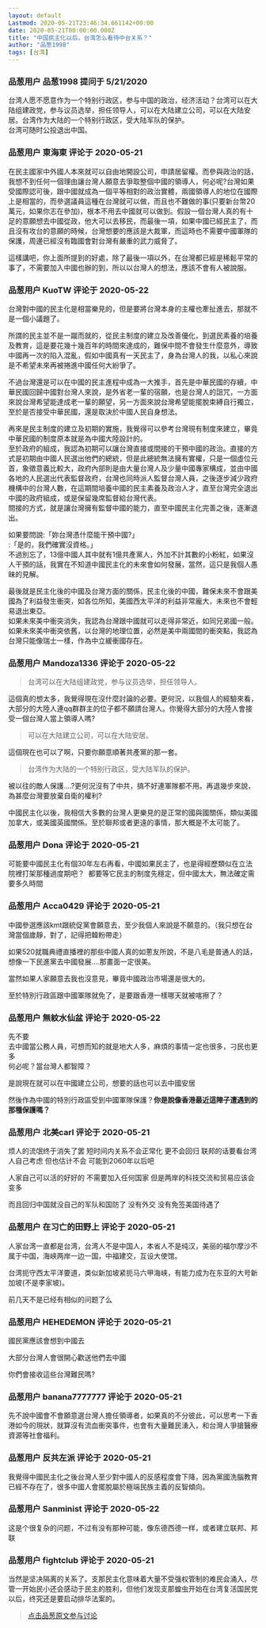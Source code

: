 ```yaml
---
layout: default
Lastmod: 2020-05-21T23:46:34.661142+00:00
date: 2020-05-21T00:00:00.000Z
title: "中国民主化以后，台湾怎么看待中台关系？"
author: "品葱1998"
tags: [台湾]
---
```



### 品葱用户 **品葱1998** 提问于 5/21/2020
    
台湾人愿不愿意作为一个特别行政区，参与中国的政治，经济活动？台湾可以在大陆组建政党，参与议员选举，担任领导人，可以在大陆建立公司，可以在大陆安居。台湾作为大陆的一个特别行政区，受大陆军队的保护。  
台湾可随时公投退出中国。
    
                

### 品葱用户 **東海東** 评论于 2020-05-21
        
在民主國家中外國人本來就可以自由地開設公司，申請居留權。而參與政治的話，我想不到任何一個理由讓台灣人願意去爭取整個中國的領導人，何必呢?台灣如果受國際認可後，跟中國就成為一個平等相對的政治實體，兩國領導人的地位在國際上是相當的，而參選議員這種在台灣就可以做，而且也不難做的事(只要新台幣20萬元，如果你志在參加)，根本不用去中國就可以做到。假設一個台灣人真的有十足的意願想去中國從政，他大可以去移民，而最後一項，如果中國已經民主了，而且沒有攻台的意願的時候，台灣想要的應該是大裁軍，而這時也不需要中國軍隊的保護，周邊已經沒有臨國會對台灣有嚴重的武力威脅了。  
  
這樣講吧，你上面所提到的好處，除了最後一項以外，在台灣都已經是稀鬆平常的事了，不需要加入中國也辦的到，所以以台灣人的想法，應該不會有人被說服。
        
                

### 品葱用户 **KuoTW** 评论于 2020-05-22
        
台灣對中國的民主化是相當樂見的，但是要將台灣本身的主權也牽扯進去，那就不是一個小議題了。  
  
所謂的民主並不是一蹴而就的，從民主制度的建立及改善優化，到選民素養的培養及教育，這是要花幾十幾百年的時間來達成的，難保中間不會發生什麼意外，導致中國再一次的陷入混亂，假如中國真有一天民主了，身為台灣人的我，以私心來說是不希望未來再被捲進中國任何大紛爭了。  
  
不過台灣還是可以在中國的民主進程中成為一大推手，首先是中華民國的存續，中華民國回歸中國對台灣人來說，是外省老一輩的宿願，也是台灣人的詛咒，一方面來說台灣希望能達成老一輩的願望，另一方面來說台灣希望能擺脫束縛自行獨立，至於是否接受中華民國，還是取決於中國人民自身想法。  
  
再來是民主制度的建立及初期的實施，我覺得可以參考台灣現有制度來建立，畢竟中華民國的制度原本就是為中國大陸設計的。  
至於政府的組成，我認為初期可以讓台灣直接或間接的干預中國的政治。直接的方式是初期由中國人民選出他們的總統，但是此總統無法擁有實權，只是一個虛位元首，象徵意義比較大，政府內部則是由大量台灣人及少量中國專家構成，並由中國各地的人民選出代表監督政府，台灣也同時派人監督台灣人員，之後逐步減少政府機構中的台灣人數，在這期間培養中國的民主素養及政治人才，直至台灣完全退出中國的政府組成，或是保留幾席監督給台灣代表。  
間接的方式，就是讓台灣擁有監督中國的能力，直至中國民主化完善之後，逐漸退出。  
  
如果要問說:「妳台灣憑什麼能干預中國?」  
:「是的，我們確實沒資格。」  
不過別忘了，13億中國人其中就有1億共產黨人，外加不計其數的小粉紅，如果沒人干預的話，我實在不知道中國民主化的未來會如何發展，當然，這只是我個人愚昧的見解。  
  
最後就是民主化後的中國及台灣方面的關係，民主化後的中國，難保未來不會跟美國為了利益發生衝突，如各位所知，美國西太平洋的利益非常龐大，未來也不會輕易退出東亞。  
如果未來美中衝突消失，我認為台灣跟中國就可以走得非常近，如同兄弟國一般。  
如果未來美中衝突依舊，以台灣的地理位置，必然是美中兩國間的衝突點，我認為台灣只能像瑞士一樣，作為中立緩衝國存在。
        
                

### 品葱用户 **Mandoza1336** 评论于 2020-05-22
        
> 台湾可以在大陆组建政党，参与议员选举，担任领导人。

  
  
這個真的想太多，我覺得現在沒什麼討論的必要。更何況，以我個人的經驗來看，大部分的大陸人連qq群群主的位子都不願請台灣人。你覺得大部分的大陸人會接受一個台灣人當上領導人嗎?  
  

> 可以在大陆建立公司，可以在大陆安居。

  
這個現在也可以了啊，只要你願意順著共產黨的那一套。  
  

> 台湾作为大陆的一个特别行政区，受大陆军队的保护。

  
被以往的敵人保護....?更何況沒有了中共，搞不好連軍隊都不用。再退幾步來說，為甚麼台灣要放棄自衛的權利?  
  
  
中國民主化以後，我相信大多數的台灣人更樂見的是正常的國與國關係，類似美國加拿大，或美國英國關係。至於聯邦或者更遠的事情，那大概是不太可能了。
        
                

### 品葱用户 **Dona** 评论于 2020-05-21
        
可能要中國民主化有個30年左右再看，中國如果民主了，也是得經歷類似在立法院裡打架那種過度期吧？  都要等它民主的制度先穩定，但中國太大，無法確定需要多久時間
        
                

### 品葱用户 **Acca0429** 评论于 2020-05-21
        
中國參選應該kmt跟統促黨會願意去，至少我個人來說是不願意的。（我只想在台灣當個歲靜，對了，記得把韓粉帶走）  
  
如果520就職典禮直播裡的那些中國人真的如蔥友所說，不是八毛是普通人的話，想像一下民進黨去中國發展....那畫面一定很美。  
  
當然如果人家願意去我也沒意見，畢竟中國政治市場還是很大的。  
  
至於特別行政區跟中國軍隊就免了，是要跟香港一樣哪天就被喀擦了？
        
                

### 品葱用户 **無紋水仙盆** 评论于 2020-05-22
        
先不要  
去中國當公務人員，可想而知的就是地大人多，麻煩的事情一定也很多，刁民也更多  
何必呢？當台灣人都智障？  
  
是說現在就可以在中國建立公司，想要的話也可以去中國安居  
  
然後作為中國的特別行政區受到中國軍隊保護？**你是說像香港最近這陣子遭遇到的那種保護嗎？**
        
                

### 品葱用户 **北美carl** 评论于 2020-05-21
        
烦人的流氓终于消失了罢 短时间内关系不会正常化 更不会回归 联邦的话要看台湾人自己考虑 但也估计不会 可能到2060年以后吧  
  
人家自己可以活的好好的 不需要加入任何国家 但是两岸的科技交流和贸易应该会变多   
  
而且回归中国就没自己的军队和国防了 没有外交 没有免签美国待遇了
        
                

### 品葱用户 **在习亡的田野上** 评论于 2020-05-21
        
人家台湾一直都是台湾，台湾人不是中国人，本省人不是纯汉，美丽的福尔摩沙不属于中国，海峡两岸一边一国，中福建交，互设大使馆。  
  
台湾扼守西太平洋要道，类似新加坡紧扼马六甲海峡，有能力成为在东亚的大号新加坡(不是李家坡)。  
  
前几天不是已经有相似的问题了么
        
                

### 品葱用户 **HEHEDEMON** 评论于 2020-05-21
        
國民黨應該會想到中國去  
  
大部分台灣人會很開心歡送他們去中國  
  
你們會接收這些台灣難民嗎?
        
                

### 品葱用户 **banana7777777** 评论于 2020-05-21
        
先不說中國會不會願意選台灣人擔任領導者，如果真的不分彼此，可以思考一下香港如今的現狀，就算沒有流血衝突事件，也會有大量難民湧入，和台灣人爭搶醫療資源等社會福利。
        
                

### 品葱用户 **反共左派** 评论于 2020-05-21
        
我覺得中國民主化之後台灣人至少對中國人的反感程度會下降，因為黨國洗腦教育已經不存在了，很多中國人會擺脫屬於極端民族主義的反智傾向。
        
                

### 品葱用户 **Sanminist** 评论于 2020-05-22
        
这是个很复杂的问题，不过有没有那种可能，像东德西德一样，或者建立联邦、邦联
        
                

### 品葱用户 **fightclub** 评论于 2020-05-21
        
当然是坚决隔离的关系了。支那民主化意味着大量不受强权管制的难民会涌入，尽管一开始民小还会感动于民主的胜利，但他们发现支那蝗虫开始在台湾复活国民党以后，终究还是要启动排华法案的。
        
                





> [点击品葱原文参与讨论](https://pincong.rocks/question/25692)

